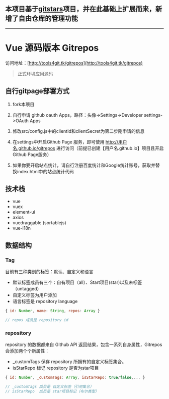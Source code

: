 ## 本项目基于[gitstars](https://github.com/Monine/gitstars)项目，并在此基础上扩展而来，新增了自由仓库的管理功能

---
# Vue 源码版本 Gitrepos

访问地址：[http://tools4git.tk/gitrepos](http://tools4git.tk/gitrepos)

> 正式环境应用源码

## 自行gitpage部署方式

1. fork本项目

2. 自行申请 github oauth Apps，路径：头像->Settings->Developer settings->OAuth Apps

3. 修改src/config.js中的clientId和clientSecret为第二步刚申请的信息

4. 在settings中开启Github Page 服务，即可使用 http://用户名.github.io/gitrepos 进行访问（前提已创建【用户名.github.io】项目且开启Github Page服务）

5. 如果你要开启站点统计，请自行注册百度统计和Google统计账号，获取并替换index.html中的站点统计代码

## 技术栈

- vue
- vuex
- element-ui
- axios
- vuedraggable (sortablejs)
- vue-i18n

## 数据结构

### Tag

目前有三种类别的标签：默认、自定义和语言

- 默认标签成员有三个：自有项目（all）、Start项目(star)以及未标签（untagged）
- 自定义标签为用户添加
- 语言标签是 repository language

``` js
{ id: Number, name: String, repos: Array }

// repos 成员是 repository id
```

### repository

repository 的数据都来自 Github API 返回结果，包含一系列自身属性，Gitrepos 会添加两个个新属性：
- _customTags 保存 repository 所拥有的自定义标签集合。
- isStarRepo 标记 repository 是否为star项目
``` js
{ id: Number, _customTags: Array, isStarRepo: true/false,... }

// _customTags 成员是 自定义标签（引用集合）
// isStarRepo  成员是 star项目标记（布尔类型）
```
